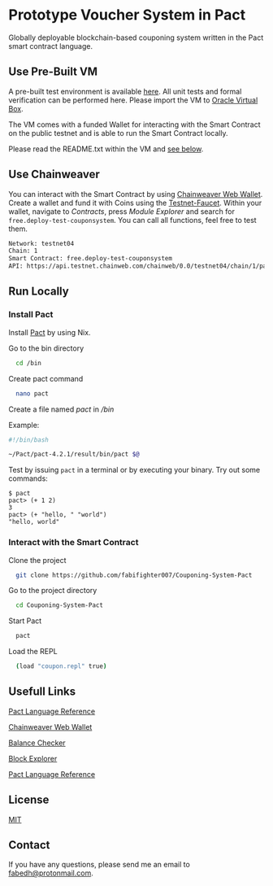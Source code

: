 
# Prototype Voucher System in Pact

Globally deployable blockchain-based couponing system written in the Pact smart contract language.
## Use Pre-Built VM


A pre-built test environment is available [here](www.google.com). All unit tests and formal verification can be performed here. Please import the VM to [Oracle Virtual Box](https://www.virtualbox.org/).

The VM comes with a funded Wallet for interacting with the Smart Contract on the public testnet and is able to run the Smart Contract locally.

Please read the README.txt within the VM and [see below](https://github.com/fabifighter007/Couponing-System-Pact#interact-with-the-smart-contract).

## Use Chainweaver
You can interact with the Smart Contract by using [Chainweaver Web Wallet](https://chainweaver.kadena.network). Create a wallet and fund it with Coins using the [Testnet-Faucet](https://faucet.testnet.chainweb.com/). Within your wallet, navigate to *Contracts*, press *Module Explorer* and search for `free.deploy-test-couponsystem`. You can call all functions, feel free to test them.

```bash
Network: testnet04
Chain: 1
Smart Contract: free.deploy-test-couponsystem
API: https://api.testnet.chainweb.com/chainweb/0.0/testnet04/chain/1/pact/api/v1/
```
## Run Locally
### Install Pact
Install [Pact](https://github.com/kadena-io/pact/wiki/Building-Kadena-Projects) by using Nix.

Go to the bin directory
```bash
  cd /bin
```

Create pact command
```bash
  nano pact
```

Create a file named *pact* in */bin*

Example:
```bash
#!/bin/bash

~/Pact/pact-4.2.1/result/bin/pact $@
```
Test by issuing `pact` in a terminal or by executing your binary. Try out some commands:

```
$ pact
pact> (+ 1 2)
3
pact> (+ "hello, " "world")
"hello, world"
```
### Interact with the Smart Contract

Clone the project

```bash
  git clone https://github.com/fabifighter007/Couponing-System-Pact
```

Go to the project directory

```bash
  cd Couponing-System-Pact
```

Start Pact

```bash
  pact
```

Load the REPL
```bash
  (load "coupon.repl" true)
```

## Usefull Links

[Pact Language Reference](https://pact-language.readthedocs.io/en/stable/)

[Chainweaver Web Wallet](https://chainweaver.kadena.network/)

[Balance Checker](https://balance.chainweb.com/)

[Block Explorer](https://explorer.chainweb.com/testnet)

[Pact Language Reference](https://pact-language.readthedocs.io/en/stable/)

## License

[MIT](https://choosealicense.com/licenses/apache-2.0/)


## Contact

If you have any questions, please send me an email to fabedh@protonmail.com.
